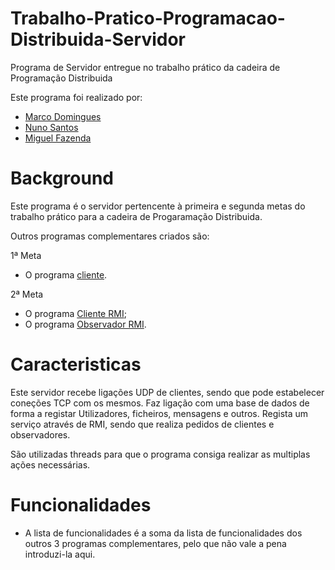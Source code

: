 # Trabalho-Pratico-Programacao-Distribuida-Servidor
Programa de Servidor entregue no trabalho prático da cadeira de Programação Distribuida

Este programa foi realizado por:
- [Marco Domingues](https://github.com/Blaldas)
- [Nuno Santos](https://github.com/MidgetSlayer)
- [Miguel Fazenda](https://github.com/D1scak3)


# Background

Este programa é o servidor pertencente à primeira e segunda metas do trabalho prático para a cadeira de Progaramação Distribuida.

Outros programas complementares criados são:

1ª Meta
- O programa [cliente](https://github.com/Blaldas/Trabalho-Pratico-Programacao-Distribuida-Cliente).

2ª Meta
- O programa [Cliente RMI](https://github.com/Blaldas/Trabalho-Pratico-Programacao-Distribuida-Cliente-RMI);
- O programa [Observador RMI](https://github.com/Blaldas/Trabalho-Pratico-Programacao-Distribuida-Observador-RMI).


# Caracteristicas

Este servidor recebe ligações UDP de clientes, sendo que pode estabelecer coneções TCP com os mesmos.
Faz ligação com uma base de dados de forma a registar Utilizadores, ficheiros, mensagens e outros.
Regista um serviço através de RMI, sendo que realiza pedidos de clientes e observadores.

São utilizadas threads para que o programa consiga realizar as multiplas ações necessárias.


# Funcionalidades

- A lista de funcionalidades é a soma da lista de funcionalidades dos outros 3 programas complementares, pelo que não vale a pena introduzi-la aqui.
